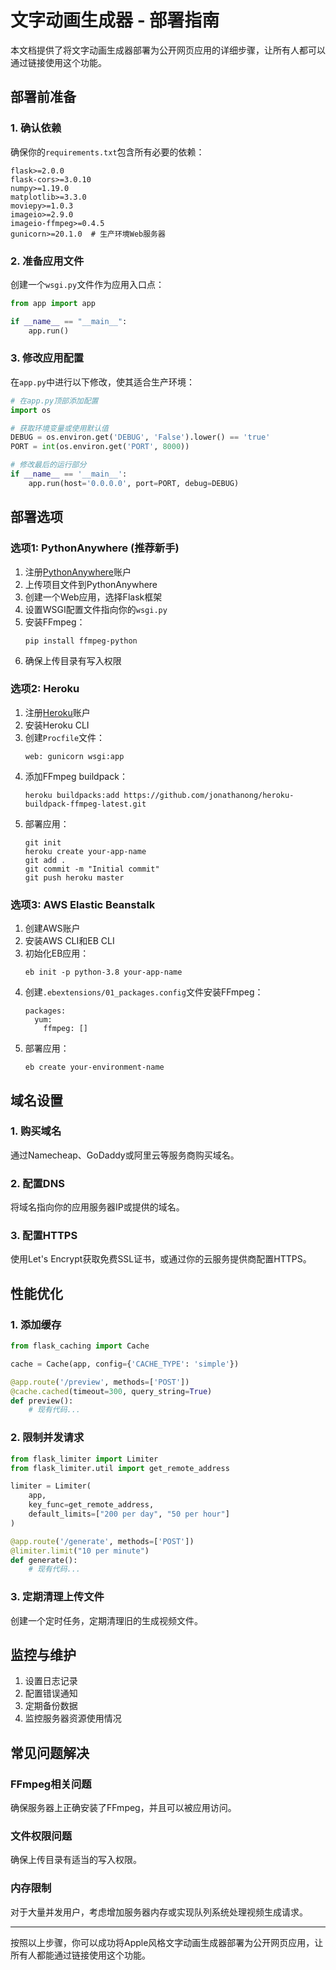# 文字动画生成器 - 部署指南

本文档提供了将文字动画生成器部署为公开网页应用的详细步骤，让所有人都可以通过链接使用这个功能。

## 部署前准备

### 1. 确认依赖

确保你的`requirements.txt`包含所有必要的依赖：

```
flask>=2.0.0
flask-cors>=3.0.10
numpy>=1.19.0
matplotlib>=3.3.0
moviepy>=1.0.3
imageio>=2.9.0
imageio-ffmpeg>=0.4.5
gunicorn>=20.1.0  # 生产环境Web服务器
```

### 2. 准备应用文件

创建一个`wsgi.py`文件作为应用入口点：

```python
from app import app

if __name__ == "__main__":
    app.run()
```

### 3. 修改应用配置

在`app.py`中进行以下修改，使其适合生产环境：

```python
# 在app.py顶部添加配置
import os

# 获取环境变量或使用默认值
DEBUG = os.environ.get('DEBUG', 'False').lower() == 'true'
PORT = int(os.environ.get('PORT', 8000))

# 修改最后的运行部分
if __name__ == '__main__':
    app.run(host='0.0.0.0', port=PORT, debug=DEBUG)
```

## 部署选项

### 选项1: PythonAnywhere (推荐新手)

1. 注册[PythonAnywhere](https://www.pythonanywhere.com/)账户
2. 上传项目文件到PythonAnywhere
3. 创建一个Web应用，选择Flask框架
4. 设置WSGI配置文件指向你的`wsgi.py`
5. 安装FFmpeg：
   ```
   pip install ffmpeg-python
   ```
6. 确保上传目录有写入权限

### 选项2: Heroku

1. 注册[Heroku](https://www.heroku.com/)账户
2. 安装Heroku CLI
3. 创建`Procfile`文件：
   ```
   web: gunicorn wsgi:app
   ```
4. 添加FFmpeg buildpack：
   ```
   heroku buildpacks:add https://github.com/jonathanong/heroku-buildpack-ffmpeg-latest.git
   ```
5. 部署应用：
   ```
   git init
   heroku create your-app-name
   git add .
   git commit -m "Initial commit"
   git push heroku master
   ```

### 选项3: AWS Elastic Beanstalk

1. 创建AWS账户
2. 安装AWS CLI和EB CLI
3. 初始化EB应用：
   ```
   eb init -p python-3.8 your-app-name
   ```
4. 创建`.ebextensions/01_packages.config`文件安装FFmpeg：
   ```
   packages:
     yum:
       ffmpeg: []
   ```
5. 部署应用：
   ```
   eb create your-environment-name
   ```

## 域名设置

### 1. 购买域名

通过Namecheap、GoDaddy或阿里云等服务商购买域名。

### 2. 配置DNS

将域名指向你的应用服务器IP或提供的域名。

### 3. 配置HTTPS

使用Let's Encrypt获取免费SSL证书，或通过你的云服务提供商配置HTTPS。

## 性能优化

### 1. 添加缓存

```python
from flask_caching import Cache

cache = Cache(app, config={'CACHE_TYPE': 'simple'})

@app.route('/preview', methods=['POST'])
@cache.cached(timeout=300, query_string=True)
def preview():
    # 现有代码...
```

### 2. 限制并发请求

```python
from flask_limiter import Limiter
from flask_limiter.util import get_remote_address

limiter = Limiter(
    app,
    key_func=get_remote_address,
    default_limits=["200 per day", "50 per hour"]
)

@app.route('/generate', methods=['POST'])
@limiter.limit("10 per minute")
def generate():
    # 现有代码...
```

### 3. 定期清理上传文件

创建一个定时任务，定期清理旧的生成视频文件。

## 监控与维护

1. 设置日志记录
2. 配置错误通知
3. 定期备份数据
4. 监控服务器资源使用情况

## 常见问题解决

### FFmpeg相关问题

确保服务器上正确安装了FFmpeg，并且可以被应用访问。

### 文件权限问题

确保上传目录有适当的写入权限。

### 内存限制

对于大量并发用户，考虑增加服务器内存或实现队列系统处理视频生成请求。

---

按照以上步骤，你可以成功将Apple风格文字动画生成器部署为公开网页应用，让所有人都能通过链接使用这个功能。